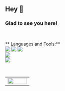 ## Hey 👋  
 
### Glad to see you here!  
 
<br/>  

** Languages and Tools:**  
<code><img src="https://img.shields.io/badge/html5-E34F26?style=for-the-badge&logo=html5&logoColor=white"></code>
<code><img src="https://img.shields.io/badge/css-1572B6?style=for-the-badge&logo=css3&logoColor=white"></code>
<code><img src="https://img.shields.io/badge/javascript-F7DF1E?style=for-the-badge&logo=javascript&logoColor=black"> </code>
<code><img src="https://img.shields.io/badge/react-61DAFB?style=for-the-badge&logo=react&logoColor=black"> </code>
<code><img src="https://img.shields.io/badge/node.js-339933?style=for-the-badge&logo=Node.js&logoColor=white"></code> 

<br/>  

<table><tr><td valign="top" width="50%">

<img src="https://github-readme-stats.vercel.app/api?username=kakami1024&theme=ayu-mirage&show_icons=true&count_private=true&hide_border=true" align="left" style="width: 100%" />

</td></tr></table>  

<!--
**kakami1024/kakami1024** is a ✨ _special_ ✨ repository because its `README.md` (this file) appears on your GitHub profile.

Here are some ideas to get you started:

- 🔭 I’m currently working on ...
- 🌱 I’m currently learning ...
- 👯 I’m looking to collaborate on ...
- 🤔 I’m looking for help with ...
- 💬 Ask me about ...
- 📫 How to reach me: ...
- 😄 Pronouns: ...
- ⚡ Fun fact: ...
-->
